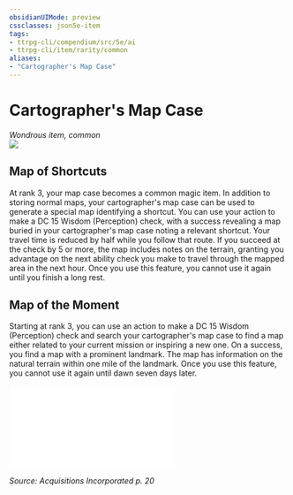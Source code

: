 ```yaml
---
obsidianUIMode: preview
cssclasses: json5e-item
tags:
- ttrpg-cli/compendium/src/5e/ai
- ttrpg-cli/item/rarity/common
aliases: 
- "Cartographer's Map Case"
---
```

# Cartographer's Map Case
*Wondrous item, common*  
![](items/AI/cartographers-map-case.webp#right)  


## Map of Shortcuts

At rank 3, your map case becomes a common magic item. In addition to storing normal maps, your cartographer's map case can be used to generate a special map identifying a shortcut. You can use your action to make a DC 15 Wisdom (Perception) check, with a success revealing a map buried in your cartographer's map case noting a relevant shortcut. Your travel time is reduced by half while you follow that route. If you succeed at the check by 5 or more, the map includes notes on the terrain, granting you advantage on the next ability check you make to travel through the mapped area in the next hour. Once you use this feature, you cannot use it again until you finish a long rest.

## Map of the Moment

Starting at rank 3, you can use an action to make a DC 15 Wisdom (Perception) check and search your cartographer's map case to find a map either related to your current mission or inspiring a new one. On a success, you find a map with a prominent landmark. The map has information on the natural terrain within one mile of the landmark. Once you use this feature, you cannot use it again until dawn seven days later.

![Map of the Moment; Possible Map Mission Landmarks](map-of-the-moment-possible-map-mission-landmarks-ai.md)

*Source: Acquisitions Incorporated p. 20*